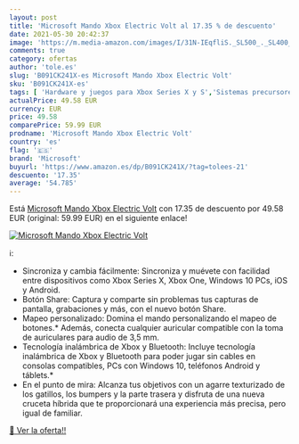 ```yaml
---
layout: post
title: 'Microsoft Mando Xbox Electric Volt al 17.35 % de descuento'
date: 2021-05-30 20:42:37
image: 'https://m.media-amazon.com/images/I/31N-IEqfliS._SL500_._SL400_.jpg'
comments: true
category: ofertas
author: 'tole.es'
slug: 'B091CK241X-es Microsoft Mando Xbox Electric Volt'
sku: 'B091CK241X-es'
tags: [ 'Hardware y juegos para Xbox Series X y S','Sistemas precursores y micro consolas','Videojuegos','Xbox: Juegos, consolas y accesorios','microsoft','xbox', ]
actualPrice: 49.58 EUR
currency: EUR
price: 49.58
comparePrice: 59.99 EUR
prodname: 'Microsoft Mando Xbox Electric Volt'
country: 'es'
flag: '🇪🇸'
brand: 'Microsoft'
buyurl: 'https://www.amazon.es/dp/B091CK241X/?tag=tolees-21'
descuento: '17.35'
average: '54.785'
---
```


Está [Microsoft Mando Xbox Electric Volt](https://www.amazon.es/dp/B091CK241X/?tag=tolees-21) con 17.35 de descuento por 49.58 EUR (original: 59.99 EUR) en el siguiente enlace!

[![Microsoft Mando Xbox Electric Volt](https://m.media-amazon.com/images/I/31N-IEqfliS._SL500_._SL400_.jpg)](https://www.amazon.es/dp/B091CK241X/?tag=tolees-21)

ℹ️:

- Sincroniza y cambia fácilmente: Sincroniza y muévete con facilidad entre dispositivos como Xbox Series X, Xbox One, Windows 10 PCs, iOS y Android.
- Botón Share: Captura y comparte sin problemas tus capturas de pantalla, grabaciones y más, con el nuevo botón Share.
- Mapeo personalizado: Domina el mando personalizando el mapeo de botones.* Además, conecta cualquier auricular compatible con la toma de auriculares para audio de 3,5 mm.
- Tecnología inalámbrica de Xbox y Bluetooth: Incluye tecnología inalámbrica de Xbox y Bluetooth para poder jugar sin cables en consolas compatibles, PCs con Windows 10, teléfonos Android y táblets.*
- En el punto de mira: Alcanza tus objetivos con un agarre texturizado de los gatillos, los bumpers y la parte trasera y disfruta de una nueva cruceta híbrida que te proporcionará una experiencia más precisa, pero igual de familiar.

[🛒 Ver la oferta!!](https://www.amazon.es/dp/B091CK241X/?tag=tolees-21)
